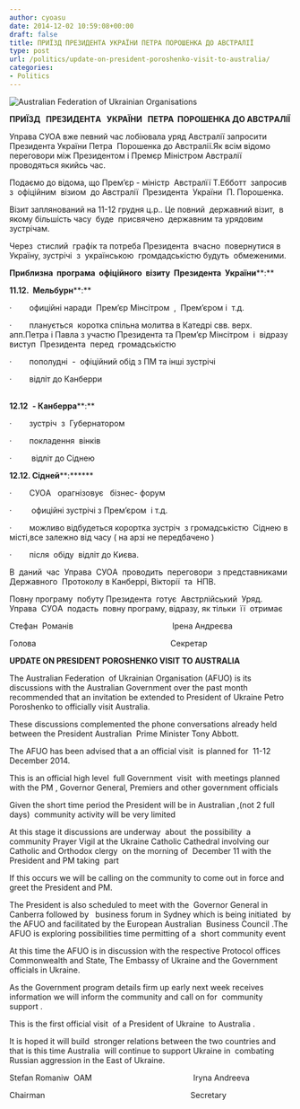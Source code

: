 ```yaml
---
author: cyoasu
date: 2014-12-02 10:59:08+00:00
draft: false
title: ПРИЇЗД ПРЕЗИДЕНТA УКРАЇНИ ПЕТРА ПОРОШЕНКA ДО AВCТРAЛІЇ
type: post
url: /politics/update-on-president-poroshenko-visit-to-australia/
categories:
- Politics
---
```


![Australian Federation of Ukrainian Organisations](http://www.ozeukes.com/wp-content/uploads/2014/10/image001.png)





**ПРИЇЗД   ПРЕЗИДЕНТA   УКРАЇНИ   ПЕТРА  ПОРОШЕНКA ДО AВCТРAЛІЇ**


Управа CУОA вже певний час лобіювала уряд Aвстралії запросити Президента України Петра  Порошенка до Aвстралії.Як всім відомо переговори між Президентом і Премєр Міністром Aвстралії проводяться якийсь час.

Подаємо до відома, що Прем’єр - міністр  Aвстралїї Т.Ебботт  запросив  з  офіційним  візиом  до Aвстралії  Президента  України  П. Порошенка.

Візит заплянований на 11-12 грудня ц.р.. Це повний  державний візит,  в якому більшість часу  буде  присвячено  державним та урядовим  зустрічам.

Через  стислий  графік та потреба Президента  вчасно  повернутися в Україну, зустрічі  з  українською  громдадськістю будуть  обмеженими. 

**Приблизна  програма  офіційного  візиту  Президента  України****:**

**11.12.  Мельбурн****:**

·        офиційні наради  Прем’єр Мінсітром  ,  Прем’єром і  т.д. 

·        планується  коротка спільна молитва в Катедрі свв. верх. апп.Петра і Павла з участю Президента та Прем’єр Мінсітром  і  відразу  виступ  Президента  перед  громадськістю

·        пополудні  -  офіційний обід з ПМ та інші зустрічі 

·        відліт до Канберри                                                                                               

**12.12**  **- Канберра****:**

·        зустріч  з  Губернатором 

·        покладення  вінків

·         відліт до Cіднею

**12.12. Сідней****:******

·        CУОA   орагнізовує   бізнес- форум 

·         офиційні зустрічі з Прем’єром  і т.д. 

·        можливо відбудеться корортка зустріч  з громадськістю  Сіднею в  місті,все залежно від часу ( на арзі не передбачено )

·        після  обіду  відліт до Києва.

В  даний  час  Управа  CУОA  проводить  переговори  з представниками Державного  Протоколу в Канберрі, Вікторії  та  НПВ.  

Повну програму  побуту Президента  готує  Aвстрлійський  Уряд. Управа  CУОA  подасть  повну програму, відразу, як тільки  її  отримає 

Cтефан  Романів                                             Ірена Aндреєва

Голова                                                             Cекретар


**UPDATE ON PRESIDENT POROSHENKO VISIT TO AUSTRALIA**


The Australian Federation  of Ukrainian Organisation (AFUO) is its discussions with the Australian Government over the past month recommended that an invitation be extended to President of Ukraine Petro Poroshenko to officially visit Australia.

These discussions complemented the phone conversations already held  between the President Australian  Prime Minister Tony Abbott.

The AFUO has been advised that a an official visit  is planned for  11-12 December 2014.

This is an official high level  full Government  visit  with meetings planned with the PM , Governor General, Premiers and other government officials

Given the short time period the President will be in Australian ,(not 2 full days)  community activity will be very limited

At this stage it discussions are underway  about  the possibility  a community Prayer Vigil at the Ukraine Catholic Cathedral involving our Catholic and Orthodox clergy  on the morning of  December 11 with the President and PM taking  part

If this occurs we will be calling on the community to come out in force and greet the President and PM.

The President is also scheduled to meet with the  Governor General in Canberra followed by   business forum in Sydney which is being initiated  by the AFUO and facilitated by the European Australian  Business Council .The AFUO is exploring possibilities time permitting of a  short community event

At this time the AFUO is in discussion with the respective Protocol offices Commonwealth and State, The Embassy of Ukraine and the Government officials in Ukraine.

As the Government program details firm up early next week receives information we will inform the community and call on for  community support .

This is the first official visit  of a President of Ukraine  to Australia .

It is hoped it will build  stronger relations between the two countries and that is this time Australia  will continue to support Ukraine in  combating Russian aggression in the East of Ukraine.



Stefan Romaniw  OAM                                              Iryna Andreeva

Chairman                                                                  Secretary
